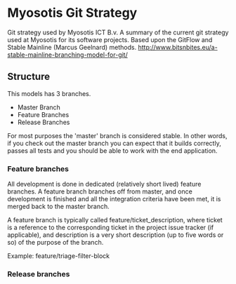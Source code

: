 # Myosotis Git Strategy

Git strategy used by Myosotis ICT B.v.
A summary of the current git strategy used at Myosotis for its software projects. Based upon the GitFlow and Stable Mainline (Marcus Geelnard) methods. http://www.bitsnbites.eu/a-stable-mainline-branching-model-for-git/

## Structure

This models has 3 branches. 

* Master Branch
* Feature Branches
* Release Branches

For most purposes the 'master' branch is considered stable. In other words, if you check out the master branch you can expect that it builds correctly, passes all tests and you should be able to work with the end application.

### Feature branches
All development is done in dedicated (relatively short lived) feature branches. A feature branch branches off from master, and once development is finished and all the integration criteria have been met, it is merged back to the master branch.

A feature branch is typically called feature/ticket_description, where ticket is a reference to the corresponding ticket in the project issue tracker (if applicable), and description is a very short description (up to five words or so) of the purpose of the branch.

Example: feature/triage-filter-block

### Release branches
